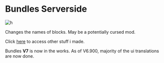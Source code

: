 # Bundles Serverside
![h](https://github.com/SMOLKEYS/bundles/blob/master/PicsArt_01-07-07.36.18.jpg)

Changes the names of blocks.
May be a potentially cursed mod.


Click [here](https://github.com/SMOLKEYS) to access other stuff i made.


Bundles **V7** is now in the works. As of V6.900, majority of the ui translations are now done.


